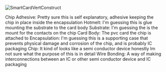 
![SmartCardVertConstruct](https://upload.wikimedia.org/wikipedia/commons/2/2e/Smartcard_chip_structure_and_packaging_EN.svg)

Chip Adhesive: Pretty sure this is self explanatory, adhesive keeping the chip in place inside the encapsulation
Hotmelt: I'm guessing this is glue mounting the substrate to the card body
Substrate: I'm guessing the is the mount for the contacts on the chip
Card Body: The pvc card the chip is attached to
Encapsulation: I'm guessing this is a supporting case that prevents physical damage and corrosion of the chip, and is probably IC packaging
Chip: It kind of looks like a semi conductor device honestly Im not sure what the purpose of this is in detail 
Wire Bonding: A way of making interconnections between an IC or other semi conductor device and IC packaging
